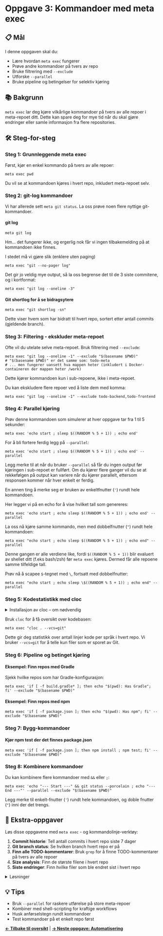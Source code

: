 # Oppgave 3: Kommandoer med meta exec

## 📋 Mål

I denne oppgaven skal du:
- Lære hvordan `meta exec` fungerer
- Prøve andre kommandoer på tvers av repo
- Bruke filtrering med `--exclude`
- Utforske `--parallel` 
- Bruke pipeline og betingelser for selektiv kjøring

## 📚 Bakgrunn

`meta exec` lar deg kjøre vilkårlige kommandoer på tvers av alle repoer i meta-repoet ditt. Dette kan spare deg for mye tid når du skal gjøre endringer eller samle informasjon fra flere repositories.

## 🛠 Steg-for-steg

### Steg 1: Grunnleggende meta exec

Først, kjør en enkel kommando på tvers av alle repoer:

```shell
meta exec pwd
```
Du vil se at kommandoen kjøres i hvert repo, inkludert meta-repoet selv.

### Steg 2: git-log kommandoer

Vi har allerede sett `meta git status`. La oss prøve noen flere nyttige git-kommandoer.

#### git log

```shell
meta git log
```
Hm... det fungerer ikke, og ergerlig nok får vi ingen tilbakemelding på at kommandoen ikke finnes.

I stedet må vi gjøre slik (enklere uten paging)
```shell
meta exec "git --no-pager log"
```
Det gir jo veldig mye output, så la oss begrense det til de 3 siste commitene, og i kortformat:
```shell
meta exec "git log --oneline -3"
```

#### Git shortlog for å se bidragsytere

```shell
meta exec "git shortlog -sn"
```
Dette viser hvem som har bidratt til hvert repo, sortert etter antall commits (gjeldende branch).

### Steg 3: Filtering - ekskluder meta-repoet

Ofte vil du utelate selve meta-repoet. Bruk filtrering med `--exclude`:

```shell
meta exec "git log --oneline -1" --exclude "$(basename $PWD)" 
# "$(basename $PWD)" er det samme som: todo-meta
# ... men fungerer uansett hva mappen heter (inkludert i Docker-containeren der mappen heter /work)
```
Dette kjører kommandoen kun i sub-repoene, ikke i meta-repoet.

Du kan ekskludere flere repoer ved å liste dem med komma:

```shell
meta exec "git log --oneline -1" --exclude todo-backend,todo-frontend
```

### Steg 4: Parallel kjøring

Prøv denne kommandoen som simulerer at hver oppgave tar fra 1 til 5 sekunder:
```shell
meta exec 'echo start ; sleep $((RANDOM % 5 + 1)) ; echo end'
```

For å bli fortere ferdig legg på `--parallel`:
```shell
meta exec 'echo start ; sleep $((RANDOM % 5 + 1)) ; echo end' --parallel
```
Legg merke til at når du bruker `--parallel` så får du ingen output før kjøringen i sub-repoet er fullført.
Om du kjører flere ganger vil du se at rekkefølgen på output kan variere når du kjører parallelt, ettersom responsen kommer når hver enkelt er ferdig.

En annen ting å merke seg er bruken av enkeltfnutter (`'`) rundt hele kommandoen. 

Her legger vi på en echo for å vise hvilket tall som genereres:

```shell
meta exec 'echo start ; echo sleep $((RANDOM % 5 + 1)) ; echo end' --parallel
```

La oss nå kjøre samme kommando, men med dobbelfnutter (`"`) rundt hele kommandoen:
```shell
meta exec "echo start ; echo sleep $((RANDOM % 5 + 1)) ; echo end" --parallel
```

Denne gangen er alle verdiene like, fordi `$((RANDOM % 5 + 1))` blir evaluert av shellet ditt (f.eks bash/zsh) før `meta exec` kjøres. 
Dermed får alle repoene samme tilfeldige tall.

Prøv nå å scapee `$`-tegnet med `\`, fortsatt med dobbelfnutter:
```shell
meta exec "echo start ; echo sleep \$((RANDOM % 5 + 1)) ; echo end" --parallel
```


### Steg 5: Kodestatistikk med cloc

<details markdown="1">
  <summary>Installasjon av cloc – om nødvendig</summary>

[cloc](https://github.com/AlDanial/cloc) – "Count Lines of Code" – er et populært verktøy for å telle linjer med kode i et prosjekt.

Om du ikke har `cloc` installert, så er det [rekordmange muligheter](https://github.com/AlDanial/cloc?tab=readme-ov-file#install-via-package-manager), her er noen:

<details markdown="1">
  <summary>macOS</summary>

```shell
brew install cloc
```
</details>

<details markdown="1">
  <summary>Windows</summary>

Vurdér å bruke Docker-containeren som allerede har cloc installert.

Utestede alternativer:
```powershell
# Windows Package Manager
winget install AlDanial.Cloc

# Chocolatey
choco install cloc
```
</details>
<details markdown="1">
  <summary>Linux</summary>

```shell
# Debian/Ubuntu - eller bruk din pakkebehandler
sudo apt install cloc
```
</details>
</details>

Bruk `cloc` for å få oversikt over kodebasen:

```shell
meta exec "cloc . --vcs=git"
```

Dette gir deg statistikk over antall linjer kode per språk i hvert repo. 
Vi bruker `--vcs=git` for å telle kun filer som er sporet av Git.

### Steg 6: Pipeline og betinget kjøring

#### Eksempel: Finn repos med Gradle

Sjekk hvilke repos som har Gradle-konfigurasjon:

```shell
meta exec 'if [ -f build.gradle* ]; then echo "$(pwd): Has Gradle"; fi' --exclude "$(basename $PWD)"
```

#### Eksempel: Finn repos med npm

```shell
meta exec 'if [ -f package.json ]; then echo "$(pwd): Has npm"; fi' --exclude "$(basename $PWD)"
```

### Steg 7: Bygg-kommandoer


#### Kjør npm test der det finnes package.json

```shell
meta exec 'if [ -f package.json ]; then npm install ; npm test; fi' --exclude "$(basename $PWD)"
```

### Steg 8: Kombinere kommandoer

Du kan kombinere flere kommandoer med `&&` eller `;`:

```shell
meta exec 'echo "--- Start ---" && git status --porcelain ; echo "--- End ---"' --parallel --exclude "$(basename $PWD)"
```
Legg merke til enkelt-fnutter (`'`) rundt hele kommandoen, og doble fnutter (`"`) inni der det trengs.

## 🎯 Ekstra-oppgaver

Løs disse oppgavene med `meta exec` - og kommandolinje-verktøy:

1. **Commit historie**: Tell antall commits i hvert repo siste 7 dager
2. **Git branch status**: Se hvilken branch hvert repo er på
3. **Finn alle TODO-kommentarer**: Bruk `grep` for å finne TODO-kommentarer på tvers av alle repoer
4. **Size analysis**: Finn de største filene i hvert repo
5. **Siste endringer**: Finn hvilke filer som ble endret sist i hvert repo

<details markdown="1">
  <summary>Løsninger</summary>

Det finnes ofte flere måter å løse slike oppgaver på. Her er noen forslag til hver oppgave:

<details markdown="1">
  <summary>1</summary>
<hr/>

```shell
meta exec 'git log --oneline --since="7 days ago" | wc -l'
```

<hr/>
</details>

<details markdown="1">
  <summary>2</summary>
<hr/>

```shell
meta exec 'git branch --show-current'
```

<hr/>
</details>

<details markdown="1">
  <summary>3</summary>
<hr/>

```shell
meta exec 'git grep -n "TODO" || echo "No TODOs found"'"
```
Legg merke til bruken av `git grep` for å unngå filer som er i `.gitgnore`. `|| echo ...` hindrer at vi får en feilmelding når vi ikke finner noe.
<hr/>
</details>


<details markdown="1">
  <summary>4</summary>
<hr/>

```shell
meta exec 'find . -type f -exec du -ah {} + | sort -hr | head -5'
```

Alternativt, for å kun vise filer som er sporet av Git:
```shell
meta exec 'git ls-files -z | xargs -0 du -ah | sort -hr | head -5'
```

<hr/>
</details>

<details markdown="1">
  <summary>5</summary>
<hr/>

```shell
meta exec 'git log --oneline --name-only -1'
```

Alternativt, for kun å vise filnavn uten commit-info:
```shell
meta exec 'git show --name-only --pretty="" HEAD'
```

<hr/>
</details>
</details>

## 💡 Tips

- Bruk `--parallel` for raskere utførelse på store meta-repoer
- Kombiner med shell-scripting for kraftige workflows
- Husk anførselstegn rundt kommandoer
- Test kommandoer på et enkelt repo først

**[← Tilbake til oversikt](../)** | **[→ Neste oppgave: Automatisering](../04-automation/)**